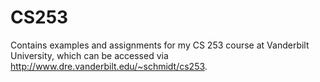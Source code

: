 # CS253
Contains examples and assignments for my CS 253 course at Vanderbilt University, which can be accessed via http://www.dre.vanderbilt.edu/~schmidt/cs253.
